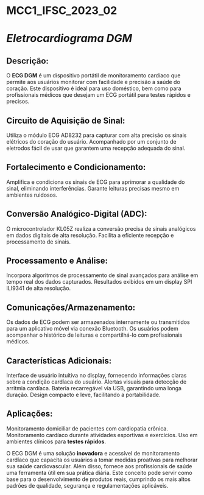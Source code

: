 # MCC1_IFSC_2023_02

<h1 id="nome-do-produto--ecg-dgm"><em> Eletrocardiograma DGM</em></h1>
<h2 id="descrição">Descrição:</h2>
<p>O <strong>ECG DGM</strong> é um dispositivo portátil de monitoramento cardíaco que permite aos usuários monitorar com facilidade e precisão a saúde do coração. Este dispositivo é ideal para uso doméstico, bem como para profissionais médicos que desejam um ECG portátil para testes rápidos e precisos.</p>
<h2 id="circuito-de-aquisição-de-sinal">Circuito de Aquisição de Sinal:</h2>
<p>Utiliza o módulo ECG AD8232 para capturar com alta precisão os sinais elétricos do coração do usuário.
Acompanhado por um conjunto de eletrodos fácil de usar que garantem uma recepção adequada do sinal.</p>
<h2 id="fortalecimento-e-condicionamento">Fortalecimento e Condicionamento:</h2>
<p>Amplifica e condiciona os sinais de ECG para aprimorar a qualidade do sinal, eliminando interferências.
Garante leituras precisas mesmo em ambientes ruidosos.</p>
<h2 id="conversão-analógico-digital-adc">Conversão Analógico-Digital (ADC):</h2>
<p>O microcontrolador KL05Z realiza a conversão precisa de sinais analógicos em dados digitais de alta resolução.
Facilita a eficiente recepção e processamento de sinais.</p>
<h2 id="processamento-e-análise">Processamento e Análise:</h2>
<p>Incorpora algoritmos de processamento de sinal avançados para análise em tempo real dos dados capturados.
Resultados exibidos em um display SPI ILI9341 de alta resolução.</p>
<h2 id="comunicaçõesarmazenamento">Comunicações/Armazenamento:</h2>
<p>Os dados de ECG podem ser armazenados internamente ou transmitidos para um aplicativo móvel via conexão Bluetooth.
Os usuários podem acompanhar o histórico de leituras e compartilhá-lo com profissionais médicos.</p>
<h2 id="características-adicionais">Características Adicionais:</h2>
<p>Interface de usuário intuitiva no display, fornecendo informações claras sobre a condição cardíaca do usuário.
Alertas visuais para detecção de arritmia cardíaca.
Bateria recarregável via USB, garantindo uma longa duração.
Design compacto e leve, facilitando a portabilidade.</p>
<h2 id="aplicações">Aplicações:</h2>
<p>Monitoramento domiciliar de pacientes com cardiopatia crônica.
Monitoramento cardíaco durante atividades esportivas e exercícios.
Uso em ambientes clínicos para <strong>testes rápidos</strong>.</p>
<p>O ECG DGM é uma solução <strong>inovadora</strong> e acessível de monitoramento cardíaco que capacita os usuários a tomar medidas proativas para melhorar sua saúde cardiovascular. Além disso, fornece aos profissionais de saúde uma ferramenta útil em sua prática diária. Este conceito pode servir como base para o desenvolvimento de produtos reais, cumprindo os mais altos padrões de qualidade, segurança e regulamentações aplicáveis.</p>

